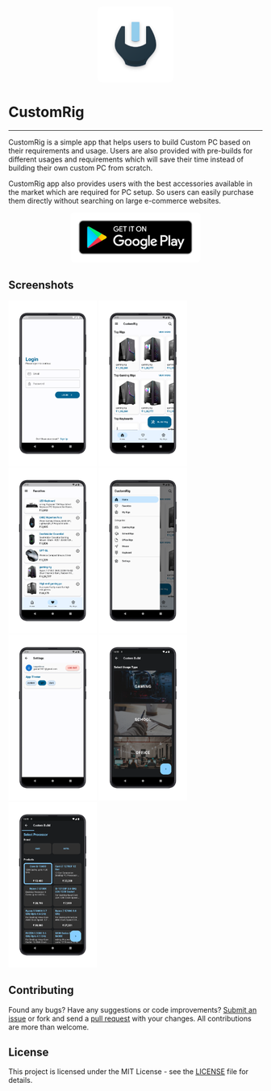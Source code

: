 <p align="center">
<img style= "border-radius : 8px " height="150px" width="150px" src="branding/app_icon.png" alt="logo"/>
</p>

# CustomRig

 <hr />

CustomRig is a simple app that helps users to build Custom PC based on their requirements and usage. Users are also provided with pre-builds for different usages and requirements which will save their time instead of building their own custom PC from scratch.

CustomRig app also provides users with the best accessories available in the market which are required for PC setup. So users can easily purchase them directly without searching on large e-commerce websites.

<p align="center">

<a href='https://play.google.com/store/apps/details?id=me.varad.customrig'>
<img style= "border-radius : 8px " height="100px"" src="branding/google-play-badge.png" alt="customrig"/>
</a>
</p>

## Screenshots

<p>
<img height="328px" width="175px" src="branding/screenshots/screenshot1.PNG" alt="4"/>
<img height="328px" width="175px" src="branding/screenshots/screenshot2.PNG" alt="4"/>
<img height="328px" width="175px" src="branding/screenshots/screenshot3.PNG" alt="1"/>
<img height="328px" width="175px" src="branding/screenshots/screenshot4.PNG" alt="2"/>
<img height="328px" width="175px" src="branding/screenshots/screenshot5.PNG" alt="3"/>
<img height="328px" width="175px" src="branding/screenshots/screenshot6.PNG" alt="3"/>
<img height="328px" width="175px" src="branding/screenshots/screenshot7.PNG" alt="3"/>
</p>

## Contributing

Found any bugs? Have any suggestions or code improvements? [Submit an issue](https://github.com/CustomRig/customrig/issues) or fork and send a [pull request](https://github.com/CustomRig/customrig/pulls) with your changes. All contributions are more than welcome.

## License

This project is licensed under the MIT License - see the [LICENSE](https://choosealicense.com/licenses/mit/) file for details.
